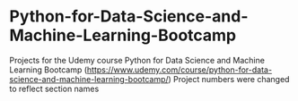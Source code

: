 # Python-for-Data-Science-and-Machine-Learning-Bootcamp
Projects for the Udemy course Python for Data Science and Machine Learning Bootcamp (https://www.udemy.com/course/python-for-data-science-and-machine-learning-bootcamp/)
Project numbers were changed to reflect section names
